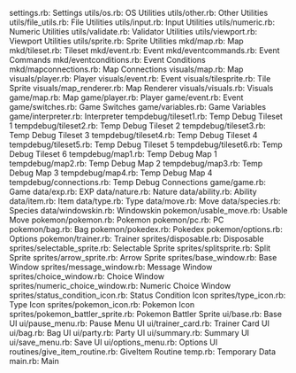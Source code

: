 settings.rb: Settings
utils/os.rb: OS Utilities
utils/other.rb: Other Utilities
utils/file_utils.rb: File Utilities
utils/input.rb: Input Utilities
utils/numeric.rb: Numeric Utilities
utils/validate.rb: Validator Utilities
utils/viewport.rb: Viewport Utilities
utils/sprite.rb: Sprite Utilities
mkd/map.rb: Map
mkd/tileset.rb: Tileset
mkd/event.rb: Event
mkd/eventcommands.rb: Event Commands
mkd/eventconditions.rb: Event Conditions
mkd/mapconnections.rb: Map Connections
visuals/map.rb: Map
visuals/player.rb: Player
visuals/event.rb: Event
visuals/tilesprite.rb: Tile Sprite
visuals/map_renderer.rb: Map Renderer
visuals/visuals.rb: Visuals
game/map.rb: Map
game/player.rb: Player
game/event.rb: Event
game/switches.rb: Game Switches
game/variables.rb: Game Variables
game/interpreter.rb: Interpreter
tempdebug/tileset1.rb: Temp Debug Tileset 1
tempdebug/tileset2.rb: Temp Debug Tileset 2
tempdebug/tileset3.rb: Temp Debug Tileset 3
tempdebug/tileset4.rb: Temp Debug Tileset 4
tempdebug/tileset5.rb: Temp Debug Tileset 5
tempdebug/tileset6.rb: Temp Debug Tileset 6
tempdebug/map1.rb: Temp Debug Map 1
tempdebug/map2.rb: Temp Debug Map 2
tempdebug/map3.rb: Temp Debug Map 3
tempdebug/map4.rb: Temp Debug Map 4
tempdebug/connections.rb: Temp Debug Connections
game/game.rb: Game
data/exp.rb: EXP
data/nature.rb: Nature
data/ability.rb: Ability
data/item.rb: Item
data/type.rb: Type
data/move.rb: Move
data/species.rb: Species
data/windowskin.rb: Windowskin
pokemon/usable_move.rb: Usable Move
pokemon/pokemon.rb: Pokemon
pokemon/pc.rb: PC
pokemon/bag.rb: Bag
pokemon/pokedex.rb: Pokedex
pokemon/options.rb: Options
pokemon/trainer.rb: Trainer
sprites/disposable.rb: Disposable
sprites/selectable_sprite.rb: Selectable Sprite
sprites/splitsprite.rb: Split Sprite
sprites/arrow_sprite.rb: Arrow Sprite
sprites/base_window.rb: Base Window
sprites/message_window.rb: Message Window
sprites/choice_window.rb: Choice Window
sprites/numeric_choice_window.rb: Numeric Choice Window
sprites/status_condition_icon.rb: Status Condition Icon
sprites/type_icon.rb: Type Icon
sprites/pokemon_icon.rb: Pokemon Icon
sprites/pokemon_battler_sprite.rb: Pokemon Battler Sprite
ui/base.rb: Base UI
ui/pause_menu.rb: Pause Menu UI
ui/trainer_card.rb: Trainer Card UI
ui/bag.rb: Bag UI
ui/party.rb: Party UI
ui/summary.rb: Summary UI
ui/save_menu.rb: Save UI
ui/options_menu.rb: Options UI
routines/give_item_routine.rb: GiveItem Routine
temp.rb: Temporary Data
main.rb: Main
